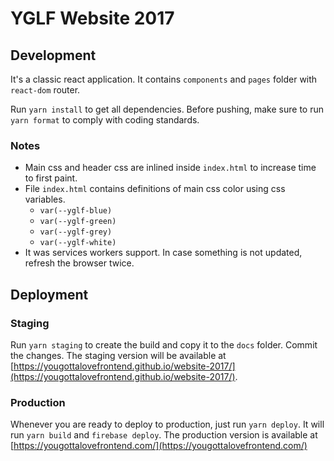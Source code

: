 # YGLF Website 2017

## Development
It's a classic react application. It contains `components` and `pages` folder with `react-dom` router.

Run `yarn install` to get all dependencies. Before pushing, make sure to run `yarn format` to comply with coding standards.

### Notes
* Main css and header css are inlined inside `index.html` to increase time to first paint.
* File `index.html` contains definitions of main css color using css variables.
  * `var(--yglf-blue)`
  * `var(--yglf-green)`
  * `var(--yglf-grey)`
  * `var(--yglf-white)`
* It was services workers support. In case something is not updated, refresh the browser twice.

## Deployment
### Staging
Run `yarn staging` to create the build and copy it to the `docs` folder. Commit the changes.
The staging version will be available at [https://yougottalovefrontend.github.io/website-2017/](https://yougottalovefrontend.github.io/website-2017/).
### Production
Whenever you are ready to deploy to production, just run `yarn deploy`. It will run `yarn build` and `firebase deploy`. 
The production version is available at [https://yougottalovefrontend.com/](https://yougottalovefrontend.com/)
